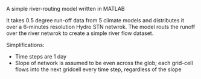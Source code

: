 
A simple river-routing model written in MATLAB

It takes 0.5 degree run-off data from 5 climate models and distributes it over a 6-minutes resolution Hydro STN netwrok.
The model routs the runoff over the river netwrok to create a simple river flow dataset.

Simplifications: 
- Time steps are 1 day 
- Slope of network is assumed to be even across the glob; each grid-cell flows into the next gridcell every time step, regardless of the slope


